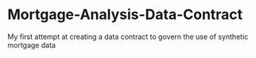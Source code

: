 # Mortgage-Analysis-Data-Contract
My first attempt at creating a data contract to govern the use of synthetic mortgage data
